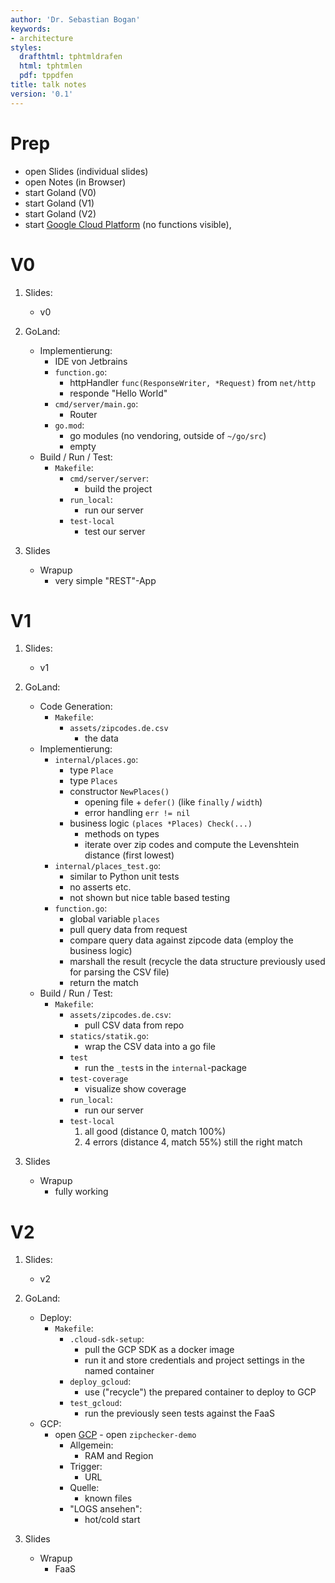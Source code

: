 ```yaml
---
author: 'Dr. Sebastian Bogan'
keywords:
- architecture
styles:
  drafthtml: tphtmldrafen
  html: tphtmlen
  pdf: tppdfen
title: talk notes
version: '0.1'
---
```


# Prep


-   open Slides (individual slides)
-   open Notes (in Browser)
-   start Goland (V0) 
-   start Goland (V1) 
-   start Goland (V2) 
-   start [Google Cloud Platform] (no functions visible),


# V0

1.  Slides:

    -   v0

2.  GoLand:

    -   Implementierung:
        -   IDE von Jetbrains
        -   `function.go`:
            -   httpHandler `func(ResponseWriter, *Request)` from `net/http`
            -   responde "Hello World"
        -   `cmd/server/main.go`:
            -   Router
        -   `go.mod`:
            -   go modules (no vendoring, outside of `~/go/src`)
            -   empty
    -   Build / Run / Test:
        -   `Makefile`:
            -   `cmd/server/server`:
                -   build the project
            -   `run_local`:
                -   run our server 
            -   `test-local`
                -   test our server
3.  Slides

    -   Wrapup
        -   very simple "REST"-App

# V1

1.  Slides:

    -   v1

2.  GoLand:

    -   Code Generation:
        -   `Makefile`:
            -   `assets/zipcodes.de.csv`
                -   the data
    -   Implementierung:
        -   `internal/places.go`:
            -   type `Place`
            -   type `Places`
            -   constructor `NewPlaces()`
                -   opening file + `defer()` (like `finally` / `width`)
                -   error handling `err != nil`
            -   business logic `(places *Places) Check(...)`
                -   methods on types
                -   iterate over zip codes and compute the Levenshtein distance (first lowest)
        -   `internal/places_test.go`:
            -   similar to Python unit tests
            -   no asserts etc.
            -   not shown but nice table based testing
        -   `function.go`:
            -   global variable `places`
            -   pull query data from request 
            -   compare query data against zipcode data (employ the business logic)
            -   marshall the result (recycle the data structure previously used for parsing the CSV file)
            -   return the match
    -   Build / Run / Test:
        -   `Makefile`:
            -   `assets/zipcodes.de.csv`:
                -   pull CSV data from repo 
            -   `statics/statik.go`:
                -   wrap the CSV data into a go file
            -   `test`
                -   run the `_test`s in the `internal`-package
            -   `test-coverage`
                -   visualize show coverage
            -   `run_local`:
                -   run our server 
            -   `test-local`
                1.   all good (distance 0, match 100%)
                2.   4 errors (distance 4, match 55%) still the right match
3.  Slides

    -   Wrapup
        -   fully working

# V2

1.  Slides:

    -   v2

2.  GoLand:

    -   Deploy:
        -   `Makefile`:
            -   `.cloud-sdk-setup`:
                -   pull the GCP SDK as a docker image
                -   run it and store credentials and project settings in the named container
            -   `deploy_gcloud`:
                -   use ("recycle") the prepared container to deploy to GCP
            -   `test_gcloud`:
                -   run the previously seen tests against the FaaS
    -   GCP:
        -    open [GCP](https://console.cloud.google.com/functions/list?project=skilled-curve-238017&authuser=2&folder&hl=de&organizationId)
            -    open `zipchecker-demo`
                -    Allgemein:
                     -    RAM and Region
                -    Trigger:
                     -    URL
                -    Quelle:
                     -    known files
                -    "LOGS ansehen":
                     -    hot/cold start
                

3.  Slides

    -   Wrapup
        -   FaaS

<!--
# Local Variables:
# mode: markdown
# ispell-local-dictionary: "english"
# eval: (flyspell-mode 1)
# coding: utf-8
# End:
-->

  [Google Cloud Platform]: https://console.cloud.google.com/home/dashboard?project=skilled-curve-238017
  [Slack Apps]: https://api.slack.com/apps/AHYPGEEGY

